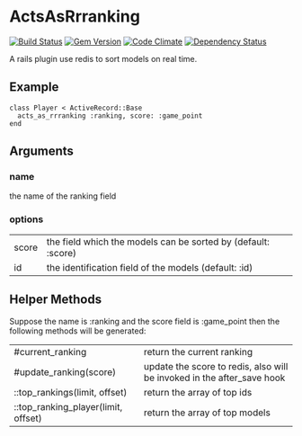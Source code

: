 # ActsAsRrranking

[![Build Status](https://travis-ci.org/cctiger36/acts_as_rrranking.png?branch=master)](https://travis-ci.org/cctiger36/acts_as_rrranking) [![Gem Version](https://badge.fury.io/rb/acts_as_rrranking.png)](http://badge.fury.io/rb/acts_as_rrranking) [![Code Climate](https://codeclimate.com/github/cctiger36/acts_as_rrranking.png)](https://codeclimate.com/github/cctiger36/acts_as_rrranking) [![Dependency Status](https://gemnasium.com/cctiger36/acts_as_rrranking.png)](https://gemnasium.com/cctiger36/acts_as_rrranking)

A rails plugin use redis to sort models on real time.

## Example

    class Player < ActiveRecord::Base
      acts_as_rrranking :ranking, score: :game_point
    end

## Arguments

### name

the name of the ranking field

### options

<table>
  <tr>
    <td>score</td><td>the field which the models can be sorted by (default: :score)</td>
  <tr>
  </tr>
    <td>id</td><td>the identification field of the models (default: :id)</td>
  </tr>
</table>

## Helper Methods

Suppose the name is :ranking and the score field is :game_point then the following methods will be generated:

<table>
  <tr>
    <td>#current_ranking</td><td>return the current ranking</td>
  <tr>
  </tr>
    <td>#update_ranking(score)</td><td>update the score to redis, also will be invoked in the after_save hook</td>
  <tr>
  </tr>
    <td>::top_rankings(limit, offset)</td><td>return the array of top ids</td>
  <tr>
  </tr>
    <td>::top_ranking_player(limit, offset)</td><td>return the array of top models</td>
  </tr>
</table>
